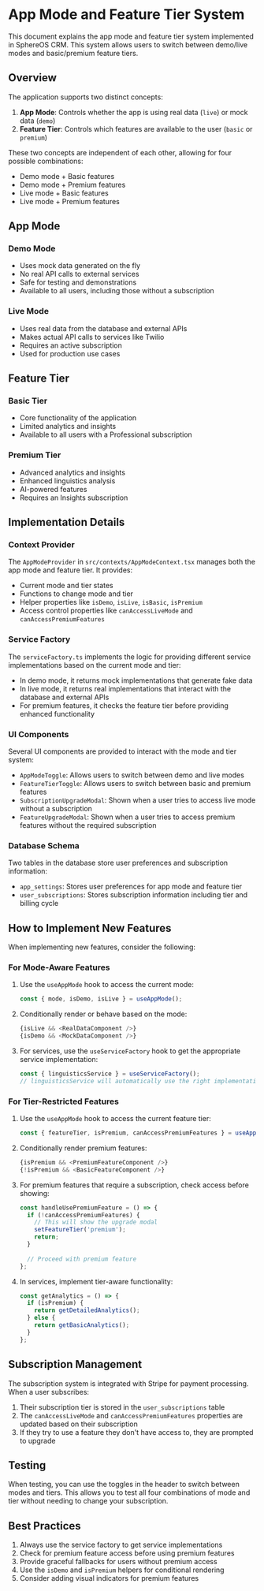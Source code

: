 # App Mode and Feature Tier System

This document explains the app mode and feature tier system implemented in SphereOS CRM. This system allows users to switch between demo/live modes and basic/premium feature tiers.

## Overview

The application supports two distinct concepts:

1. **App Mode**: Controls whether the app is using real data (`live`) or mock data (`demo`)
2. **Feature Tier**: Controls which features are available to the user (`basic` or `premium`)

These two concepts are independent of each other, allowing for four possible combinations:

- Demo mode + Basic features
- Demo mode + Premium features
- Live mode + Basic features
- Live mode + Premium features

## App Mode

### Demo Mode

- Uses mock data generated on the fly
- No real API calls to external services
- Safe for testing and demonstrations
- Available to all users, including those without a subscription

### Live Mode

- Uses real data from the database and external APIs
- Makes actual API calls to services like Twilio
- Requires an active subscription
- Used for production use cases

## Feature Tier

### Basic Tier

- Core functionality of the application
- Limited analytics and insights
- Available to all users with a Professional subscription

### Premium Tier

- Advanced analytics and insights
- Enhanced linguistics analysis
- AI-powered features
- Requires an Insights subscription

## Implementation Details

### Context Provider

The `AppModeProvider` in `src/contexts/AppModeContext.tsx` manages both the app mode and feature tier. It provides:

- Current mode and tier states
- Functions to change mode and tier
- Helper properties like `isDemo`, `isLive`, `isBasic`, `isPremium`
- Access control properties like `canAccessLiveMode` and `canAccessPremiumFeatures`

### Service Factory

The `serviceFactory.ts` implements the logic for providing different service implementations based on the current mode and tier:

- In demo mode, it returns mock implementations that generate fake data
- In live mode, it returns real implementations that interact with the database and external APIs
- For premium features, it checks the feature tier before providing enhanced functionality

### UI Components

Several UI components are provided to interact with the mode and tier system:

- `AppModeToggle`: Allows users to switch between demo and live modes
- `FeatureTierToggle`: Allows users to switch between basic and premium features
- `SubscriptionUpgradeModal`: Shown when a user tries to access live mode without a subscription
- `FeatureUpgradeModal`: Shown when a user tries to access premium features without the required subscription

### Database Schema

Two tables in the database store user preferences and subscription information:

- `app_settings`: Stores user preferences for app mode and feature tier
- `user_subscriptions`: Stores subscription information including tier and billing cycle

## How to Implement New Features

When implementing new features, consider the following:

### For Mode-Aware Features

1. Use the `useAppMode` hook to access the current mode:
   ```typescript
   const { mode, isDemo, isLive } = useAppMode();
   ```

2. Conditionally render or behave based on the mode:
   ```typescript
   {isLive && <RealDataComponent />}
   {isDemo && <MockDataComponent />}
   ```

3. For services, use the `useServiceFactory` hook to get the appropriate service implementation:
   ```typescript
   const { linguisticsService } = useServiceFactory();
   // linguisticsService will automatically use the right implementation based on mode
   ```

### For Tier-Restricted Features

1. Use the `useAppMode` hook to access the current feature tier:
   ```typescript
   const { featureTier, isPremium, canAccessPremiumFeatures } = useAppMode();
   ```

2. Conditionally render premium features:
   ```typescript
   {isPremium && <PremiumFeatureComponent />}
   {!isPremium && <BasicFeatureComponent />}
   ```

3. For premium features that require a subscription, check access before showing:
   ```typescript
   const handleUsePremiumFeature = () => {
     if (!canAccessPremiumFeatures) {
       // This will show the upgrade modal
       setFeatureTier('premium');
       return;
     }
     
     // Proceed with premium feature
   };
   ```

4. In services, implement tier-aware functionality:
   ```typescript
   const getAnalytics = () => {
     if (isPremium) {
       return getDetailedAnalytics();
     } else {
       return getBasicAnalytics();
     }
   };
   ```

## Subscription Management

The subscription system is integrated with Stripe for payment processing. When a user subscribes:

1. Their subscription tier is stored in the `user_subscriptions` table
2. The `canAccessLiveMode` and `canAccessPremiumFeatures` properties are updated based on their subscription
3. If they try to use a feature they don't have access to, they are prompted to upgrade

## Testing

When testing, you can use the toggles in the header to switch between modes and tiers. This allows you to test all four combinations of mode and tier without needing to change your subscription.

## Best Practices

1. Always use the service factory to get service implementations
2. Check for premium feature access before using premium features
3. Provide graceful fallbacks for users without premium access
4. Use the `isDemo` and `isPremium` helpers for conditional rendering
5. Consider adding visual indicators for premium features
